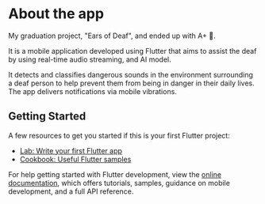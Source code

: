 
# About the app

My graduation project, "Ears of Deaf", and ended up with A+ 💯.

It is a mobile application developed using Flutter that aims to assist the deaf by using real-time audio streaming, and AI model.

It detects and classifies dangerous sounds in the environment surrounding a deaf person to help prevent them from being in danger in their daily lives. The app delivers notifications via mobile vibrations.


## Getting Started


A few resources to get you started if this is your first Flutter project:

- [Lab: Write your first Flutter app](https://docs.flutter.dev/get-started/codelab)
- [Cookbook: Useful Flutter samples](https://docs.flutter.dev/cookbook)

For help getting started with Flutter development, view the
[online documentation](https://docs.flutter.dev/), which offers tutorials,
samples, guidance on mobile development, and a full API reference.
